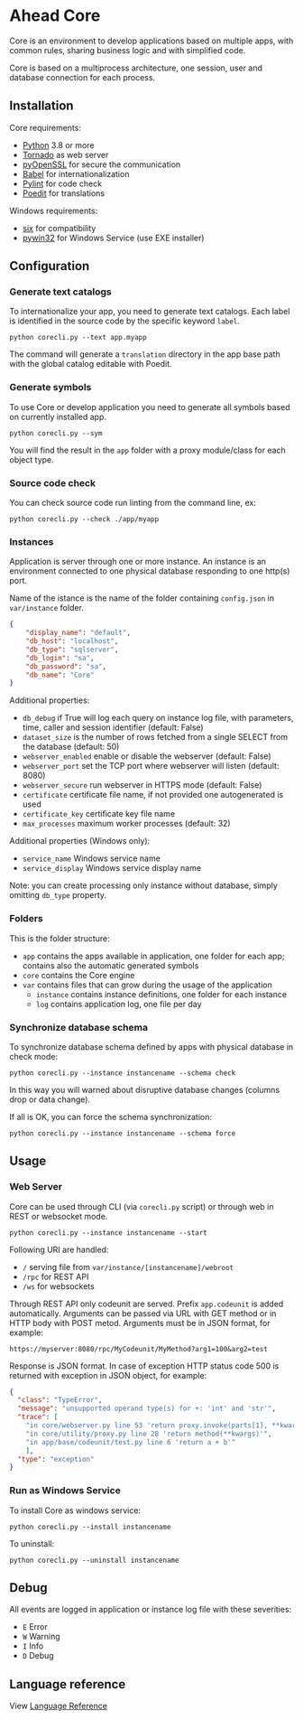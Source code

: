 # Ahead Core
Core is an environment to develop applications based on 
multiple apps, with common rules, sharing business logic and
with simplified code.

Core is based on a multiprocess architecture, one session, user and database connection
for each process.

## Installation
Core requirements:
* [Python](https://www.python.org/downloads/) 3.8 or more
* [Tornado](https://www.tornadoweb.org/) as web server
* [pyOpenSSL](https://www.pyopenssl.org/) for secure the communication
* [Babel](http://babel.pocoo.org/) for internationalization
* [Pylint](https://www.pylint.org/) for code check
* [Poedit](https://poedit.net/) for translations

Windows requirements:
* [six](https://pypi.org/project/six/) for compatibility
* [pywin32](https://github.com/mhammond/pywin32) for Windows Service (use EXE installer)


## Configuration

### Generate text catalogs
To internationalize your app, you need to generate text
catalogs. Each label is identified in the source code by
the specific keyword `label`.
```
python corecli.py --text app.myapp
```
The command will generate a `translation` directory in the app
base path with the global catalog editable with Poedit.

### Generate symbols
To use Core or develop application you need to generate all
symbols based on currently installed app.
```
python corecli.py --sym
```
You will find the result in the `app` folder with a proxy
module/class for each object type.

### Source code check
You can check source code run linting from
the command line, ex:
```
python corecli.py --check ./app/myapp
```

### Instances
Application is server through one or more instance. An instance
is an environment connected to one physical database responding
to one http(s) port.

Name of the istance is the name of the folder containing
`config.json` in `var/instance` folder.

```json
{
    "display_name": "default",      
    "db_host": "localhost",
    "db_type": "sqlserver",
    "db_login": "sa",
    "db_password": "sa",
    "db_name": "Core"
}
```
Additional properties:
* `db_debug` if True will log each query on instance log file, with parameters, time, caller and session identifier (default: False)
* `dataset_size` is the number of rows fetched from a single SELECT from the database (default: 50)
* `webserver_enabled` enable or disable the webserver (default: False)
* `webserver_port` set the TCP port where webserver will listen (default: 8080)
* `webserver_secure` run webserver in HTTPS mode (default: False)
* `certificate` certificate file name, if not provided one autogenerated is used
* `certificate_key` certificate key file name
* `max_processes` maximum worker processes (default: 32)

Additional properties (Windows only):
* `service_name` Windows service name
* `service_display` Windows service display name

Note: you can create processing only instance without database, simply omitting `db_type` property.

### Folders
This is the folder structure:
* `app` contains the apps available in application, one folder
for each app; contains also the automatic generated symbols
* `core` contains the Core engine
* `var` contains files that can grow during the usage of the application
  * `instance` contains instance definitions, one folder for
  each instance
  * `log` contains application log, one file per day

### Synchronize database schema
To synchronize database schema defined by apps with physical database in check mode:
```
python corecli.py --instance instancename --schema check
```
In this way you will warned about disruptive database changes (columns drop or data change).

If all is OK, you can force the schema synchronization:
```
python corecli.py --instance instancename --schema force
```

## Usage
### Web Server
Core can be used through CLI (via `corecli.py` script) or through
web in REST or websocket mode.

```
python corecli.py --instance instancename --start
```

Following URI are handled:
  * `/` serving file from `var/instance/[instancename]/webroot`
  * `/rpc` for REST API
  * `/ws` for websockets

Through REST API only codeunit are served. Prefix `app.codeunit` is added automatically. Arguments can be passed 
via URL with GET method or in HTTP body with POST metod. Arguments must be in JSON format, for example:

```
https://myserver:8080/rpc/MyCodeunit/MyMethod?arg1=100&arg2=test
```
Response is JSON format. In case of exception HTTP status code 500 is returned with exception in JSON
object, for example:
```json
{
  "class": "TypeError", 
  "message": "unsupported operand type(s) for +: 'int' and 'str'", 
  "trace": [
    "in core/webserver.py line 53 'return proxy.invoke(parts[1], **kwargs)'", 
    "in core/utility/proxy.py line 28 'return method(**kwargs)'", 
    "in app/base/codeunit/test.py line 6 'return a + b'"
    ], 
  "type": "exception"
}
```

### Run as Windows Service
To install Core as windows service:
```
python corecli.py --install instancename
```
To uninstall:
```
python corecli.py --uninstall instancename
```

## Debug
All events are logged in application or instance log file with
these severities:
  * `E` Error
  * `W` Warning
  * `I` Info
  * `D` Debug

## Language reference
View [Language Reference](reference.md)